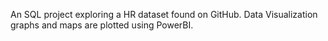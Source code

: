 An SQL project exploring a HR dataset found on GitHub. Data Visualization graphs and maps are plotted using PowerBI. 
